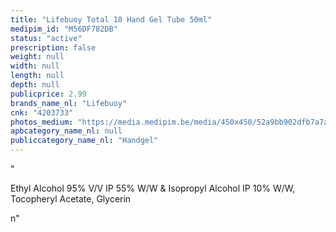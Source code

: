 ```yaml
---
title: "Lifebuoy Total 10 Hand Gel Tube 50ml"
medipim_id: "M56DF782DB"
status: "active"
prescription: false
weight: null
width: null
length: null
depth: null
publicprice: 2.99
brands_name_nl: "Lifebuoy"
cnk: "4203733"
photos_medium: "https://media.medipim.be/media/450x450/52a9bb902dfb7a7adde0f679d6b946f2.jpg"
apbcategory_name_nl: null
publiccategory_name_nl: "Handgel"
---
```

"<p><span>Ethyl Alcohol 95% V/V IP 55% W/W & Isopropyl Alcohol IP 10% W/W, Tocopheryl Acetate, Glycerin</span></p>n"
